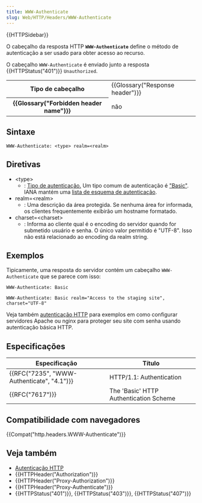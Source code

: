 ```yaml
---
title: WWW-Authenticate
slug: Web/HTTP/Headers/WWW-Authenticate
---
```


{{HTTPSidebar}}

O cabeçalho da resposta HTTP **`WWW-Authenticate`** define o método de autenticação a ser usado para obter acesso ao recurso.

O cabeçalho `WWW-Authenticate` é enviado junto a resposta {{HTTPStatus("401")}} `Unauthorized`.

<table class="properties">
  <tbody>
    <tr>
      <th scope="row">Tipo de cabeçalho</th>
      <td>{{Glossary("Response header")}}</td>
    </tr>
    <tr>
      <th scope="row">{{Glossary("Forbidden header name")}}</th>
      <td>não</td>
    </tr>
  </tbody>
</table>

## Sintaxe

```
WWW-Authenticate: <type> realm=<realm>
```

## Diretivas

- \<type>
  - : [Tipo de autenticação.](/pt-BR/docs/Web/HTTP/Authentication#Authentication_schemes) Um tipo comum de autenticação é ["Basic"](/pt-BR/docs/Web/HTTP/Authentication#Basic_authentication_scheme). IANA mantém uma [lista de esquema de autenticação](http://www.iana.org/assignments/http-authschemes/http-authschemes.xhtml).
- realm=\<realm>
  - : Uma descrição da área protegida. Se nenhuma área for informada, os clientes frequentemente exibirão um hostname formatado.
- charset=\<charset>
  - : Informa ao cliente qual é o encoding do servidor quando for submetido usuário e senha. O único valor permitido é "UTF-8". Isso não está relacionado ao encoding da realm string.

## Exemplos

Tipicamente, uma resposta do servidor contém um cabeçalho `WWW-Authenticate` que se parece com isso:

```
WWW-Authenticate: Basic

WWW-Authenticate: Basic realm="Access to the staging site", charset="UTF-8"
```

Veja também [autenticação HTTP](/pt-BR/docs/Web/HTTP/Authentication) para exemplos em como configurar servidores Apache ou nginx para proteger seu site com senha usando autenticação básica HTTP.

## Especificações

| Especificação                              | Título                                 |
| ------------------------------------------ | -------------------------------------- |
| {{RFC("7235", "WWW-Authenticate", "4.1")}} | HTTP/1.1: Authentication               |
| {{RFC("7617")}}                            | The 'Basic' HTTP Authentication Scheme |

## Compatibilidade com navegadores

{{Compat("http.headers.WWW-Authenticate")}}

## Veja também

- [Autenticação HTTP](/pt-BR/docs/Web/HTTP/Authentication)
- {{HTTPHeader("Authorization")}}
- {{HTTPHeader("Proxy-Authorization")}}
- {{HTTPHeader("Proxy-Authenticate")}}
- {{HTTPStatus("401")}}, {{HTTPStatus("403")}}, {{HTTPStatus("407")}}
